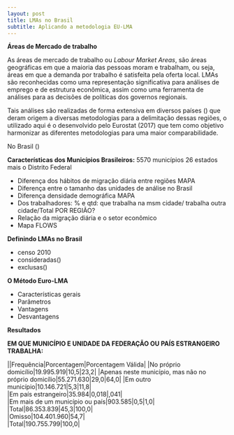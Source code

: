```yaml
---
layout: post
title: LMAs no Brasil
subtitle: Aplicando a metodologia EU-LMA
---
```


__Áreas de Mercado de trabalho__

As áreas de mercado de trabalho ou *Labour Market Areas*, são áreas geográficas em que a maioria
das pessoas moram e trabalham, ou seja, áreas em que a demanda por trabalho é satisfeita pela oferta local.
LMAs são reconhecidas como uma representação significativa para análises de emprego e de estrutura econômica, assim
como uma ferramenta de análises para as decisões de políticas dos governos regionais.

Tais análises são realizadas de forma extensiva em diversos países ()
que deram origem a diversas metodologias para a delimitação dessas regiões,
o utilizado aqui é o desenvolvido pelo Eurostat (2017) que tem como objetivo harmonizar as diferentes
metodologias para uma maior comparabilidade.

No Brasil ()

__Características dos Municípios Brasileiros:__
5570 municípios
26 estados mais o Distrito Federal
- Diferença dos hábitos de migração diária entre regiões MAPA
- Diferença entre o tamanho das unidades de análise no Brasil
- Diferença densidade demográfica MAPA
- Dos trabalhadores: % e qtd: que trabalha na msm cidade/ trabalha outra cidade/Total POR REGIÃO?
- Relação da migração diária e o setor econômico
- Mapa FLOWS 

__Definindo LMAs no Brasil__
- censo 2010
- consideradas()
- exclusas()

__O Método Euro-LMA__
- Características gerais
- Parâmetros
- Vantagens
- Desvantagens

__Resultados__


__EM QUE MUNICÍPIO E UNIDADE DA FEDERAÇÃO OU PAÍS ESTRANGEIRO TRABALHA:__

||Frequência|Porcentagem|Porcentagem Válida|
|No próprio domicílio|19.995.919|10,5|23,2|	
|Apenas neste município, mas não no próprio domicílio|55.271.630|29,0|64,0|	
|Em outro município|10.146.721|5,3|11,8|	
|Em país estrangeiro|35.984|0,018|,041|		
|Em mais de um município ou país|903.585|0,5|1,0|	
|Total|86.353.839|45,3|100,0|	
|Omisso|104.401.960|54,7|		
|Total|190.755.799|100,0|		





